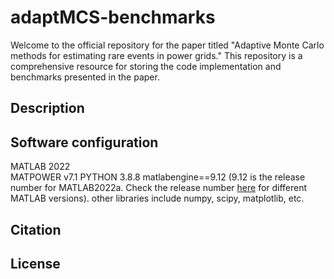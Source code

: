 # adaptMCS-benchmarks
Welcome to the official repository for the paper titled "Adaptive Monte Carlo methods for estimating rare events in power grids." This repository is a comprehensive resource for storing the code implementation and benchmarks presented in the paper.
## Description
## Software configuration
MATLAB 2022<br>
MATPOWER v7.1
PYTHON 3.8.8
  matlabengine==9.12 (9.12 is the release number for MATLAB2022a. Check the release number [here](https://en.wikipedia.org/wiki/MATLAB) for different MATLAB versions). 
  other libraries include numpy, scipy, matplotlib, etc.
## Citation
## License
